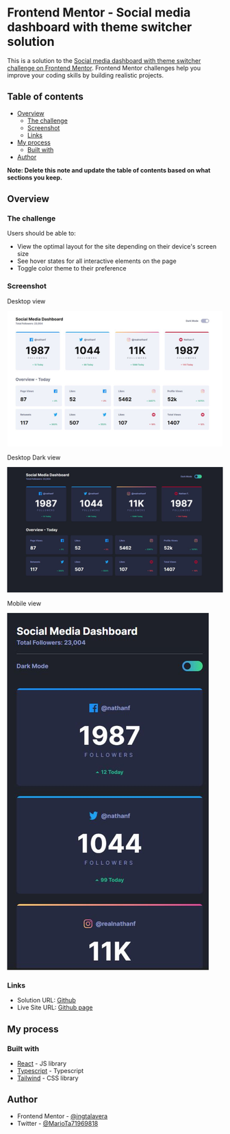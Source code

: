 # Frontend Mentor - Social media dashboard with theme switcher solution

This is a solution to the [Social media dashboard with theme switcher challenge on Frontend Mentor](https://www.frontendmentor.io/challenges/social-media-dashboard-with-theme-switcher-6oY8ozp_H). Frontend Mentor challenges help you improve your coding skills by building realistic projects.

## Table of contents

- [Overview](#overview)
  - [The challenge](#the-challenge)
  - [Screenshot](#screenshot)
  - [Links](#links)
- [My process](#my-process)
  - [Built with](#built-with)
- [Author](#author)

**Note: Delete this note and update the table of contents based on what sections you keep.**

## Overview

### The challenge

Users should be able to:

- View the optimal layout for the site depending on their device's screen size
- See hover states for all interactive elements on the page
- Toggle color theme to their preference

### Screenshot

Desktop view

![desktop view](./desktop-view.JPG)

Desktop Dark view

![desktop dark view](./desktop-dark-view.JPG)

Mobile view

![mobile view](./mobile-view.JPG)



### Links

- Solution URL: [Github](https://github.com/ingtalavera/social-media-dashboard)
- Live Site URL: [Github page](https://ingtalavera.github.io/social-media-dashboard)

## My process

### Built with

- [React](https://reactjs.org/) - JS library
- [Typescript](https://www.typescriptlang.org) - Typescript
- [Tailwind](https://tailwindcss.com/) - CSS library



## Author

- Frontend Mentor - [@ingtalavera](https://www.frontendmentor.io/profile/ingtalavera)
- Twitter - [@MarioTa71969818](https://www.twitter.com/MarioTa71969818)


